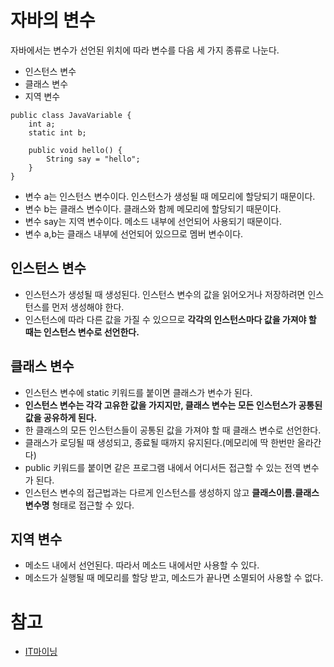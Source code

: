 # 자바의 변수

자바에서는 변수가 선언된 위치에 따라 변수를 다음 세 가지 종류로 나눈다.
- 인스턴스 변수
- 클래스 변수
- 지역 변수

```
public class JavaVariable {
    int a;
    static int b;

    public void hello() {
        String say = "hello";
    }
}
```

- 변수 a는 인스턴스 변수이다. 인스턴스가 생성될 때 메모리에 할당되기 때문이다.
- 변수 b는 클래스 변수이다. 클래스와 함께 메모리에 할당되기 때문이다.
- 변수 say는 지역 변수이다. 메소드 내부에 선언되어 사용되기 때문이다.
- 변수 a,b는 클래스 내부에 선언되어 있으므로 멤버 변수이다.

## 인스턴스 변수

- 인스턴스가 생성될 때 생성된다. 인스턴스 변수의 값을 읽어오거나 저장하려면 인스턴스를 먼저 생성해야 한다.  
- 인스턴스에 따라 다른 값을 가질 수 있으므로 **각각의 인스턴스마다 값을 가져야 할 때는 인스턴스 변수로 선언한다.**

## 클래스 변수

- 인스턴스 변수에 static 키워드를 붙이면 클래스가 변수가 된다.  
- **인스턴스 변수는 각각 고유한 값을 가지지만, 클래스 변수는 모든 인스턴스가 공통된 값을 공유하게 된다.**  
- 한 클래스의 모든 인스턴스들이 공통된 값을 가져야 할 때 클래스 변수로 선언한다.  
- 클래스가 로딩될 때 생성되고, 종료될 때까지 유지된다.(메모리에 딱 한번만 올라간다) 
- public 키워드를 붙이면 같은 프로그램 내에서 어디서든 접근할 수 있는 전역 변수가 된다.
- 인스턴스 변수의 접근법과는 다르게 인스턴스를 생성하지 않고 **클래스이름.클래스변수명** 형태로 접근할 수 있다.

## 지역 변수

- 메소드 내에서 선언된다. 따라서 메소드 내에서만 사용할 수 있다.
- 메소드가 실행될 때 메모리를 할당 받고, 메소드가 끝나면 소멸되어 사용할 수 없다.


# 참고
* [IT마이닝](https://itmining.tistory.com/20?category=640985)